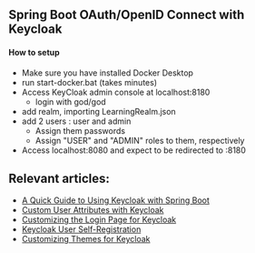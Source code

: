 ## Spring Boot OAuth/OpenID Connect with Keycloak

#### How to setup
- Make sure you have installed Docker Desktop
- run start-docker.bat  (takes minutes)
- Access KeyCloak admin console at localhost:8180
  - login with god/god
- add realm, importing LearningRealm.json
- add 2 users : user and admin
  - Assign them passwords
  - Assign "USER" and "ADMIN" roles to them, respectively
- Access localhost:8080 and expect to be redirected to :8180













## Relevant articles:
- [A Quick Guide to Using Keycloak with Spring Boot](https://www.baeldung.com/spring-boot-keycloak)
- [Custom User Attributes with Keycloak](https://www.baeldung.com/keycloak-custom-user-attributes)
- [Customizing the Login Page for Keycloak](https://www.baeldung.com/keycloak-custom-login-page)
- [Keycloak User Self-Registration](https://www.baeldung.com/keycloak-user-registration)
- [Customizing Themes for Keycloak](https://www.baeldung.com/spring-keycloak-custom-themes)

